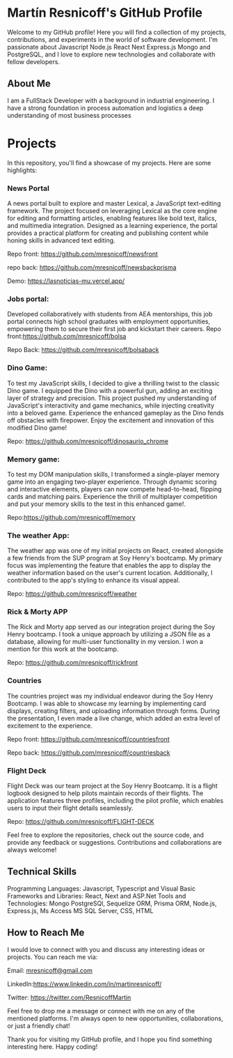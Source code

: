 # Martín Resnicoff's GitHub Profile
Welcome to my GitHub profile! Here you will find a collection of my projects, contributions, and experiments in the world of software development. I'm passionate about Javascript Node.js React Next Express.js Mongo and PostgreSQL, and I love to explore new technologies and collaborate with fellow developers.

## About Me
I am a FullStack Developer with a background in industrial engineering. I have a strong foundation in process automation and logistics a deep understanding of most business processes

# Projects
In this repository, you'll find a showcase of my projects. Here are some highlights:

### News Portal
A news portal built to explore and master Lexical, a JavaScript text-editing framework. The project focused on leveraging Lexical as the core engine for editing and formatting articles, enabling features like bold text, italics, and multimedia integration. Designed as a learning experience, the portal provides a practical platform for creating and publishing content while honing skills in advanced text editing.

Repo front: https://github.com/mresnicoff/newsfront

repo back: https://github.com/mresnicoff/newsbackprisma

Demo: https://lasnoticias-mu.vercel.app/

### Jobs portal:
Developed collaboratively with students from AEA mentorships, this job portal connects high school graduates with employment opportunities, empowering them to secure their first job and kickstart their careers.
Repo front:https://github.com/mresnicoff/bolsa

Repo Back: https://github.com/mresnicoff/bolsaback


### Dino Game:
To test my JavaScript skills, I decided to give a thrilling twist to the classic Dino game. I equipped the Dino with a powerful gun, adding an exciting layer of strategy and precision. This project pushed my understanding of JavaScript's interactivity and game mechanics, while injecting creativity into a beloved game. Experience the enhanced gameplay as the Dino fends off obstacles with firepower. Enjoy the excitement and innovation of this modified Dino game!

Repo: https://github.com/mresnicoff/dinosaurio_chrome

### Memory game:
To test my DOM manipulation skills, I transformed a single-player memory game into an engaging two-player experience. Through dynamic scoring and interactive elements, players can now compete head-to-head, flipping cards and matching pairs. Experience the thrill of multiplayer competition and put your memory skills to the test in this enhanced game!.

Repo:https://github.com/mresnicoff/memory

### The weather App:
The weather app was one of my initial projects on React, created alongside a few friends from the SUP program at Soy Henry's bootcamp. My primary focus was implementing the feature that enables the app to display the weather information based on the user's current location. Additionally, I contributed to the app's styling to enhance its visual appeal.

Repo: https://github.com/mresnicoff/weather

### Rick & Morty APP
The Rick and Morty app served as our integration project during the Soy Henry bootcamp. I took a unique approach by utilizing a JSON file as a database, allowing for multi-user functionality in my version. I won a mention for this work at the bootcamp.

Repo: https://github.com/mresnicoff/rickfront

### Countries
The countries project was my individual endeavor during the Soy Henry Bootcamp. I was able to showcase my learning by implementing card displays, creating filters, and uploading information through forms. During the presentation, I even made a live change, which added an extra level of excitement to the experience.

Repo front: https://github.com/mresnicoff/countriesfront

Repo back: https://github.com/mresnicoff/countriesback

### Flight Deck
Flight Deck was our team project at the Soy Henry Bootcamp. It is a flight logbook designed to help pilots maintain records of their flights. The application features three profiles, including the pilot profile, which enables users to input their flight details seamlessly.

Repo: https://github.com/mresnicoff/FLIGHT-DECK

Feel free to explore the repositories, check out the source code, and provide any feedback or suggestions. Contributions and collaborations are always welcome!

## Technical Skills
Programming Languages: Javascript, Typescript  and Visual Basic 
Frameworks and Libraries: React, Next and ASP.Net
Tools and Technologies: Mongo PostgreSQl, Sequelize ORM, Prisma ORM, Node.js, Express.js, Ms Access MS SQL Server, CSS, HTML
## How to Reach Me
I would love to connect with you and discuss any interesting ideas or projects. You can reach me via:

Email: mresnicoff@gmail.com

LinkedIn:https://www.linkedin.com/in/martinresnicoff/

Twitter: https://twitter.com/ResnicoffMartin

Feel free to drop me a message or connect with me on any of the mentioned platforms. I'm always open to new opportunities, collaborations, or just a friendly chat!

Thank you for visiting my GitHub profile, and I hope you find something interesting here. Happy coding!
